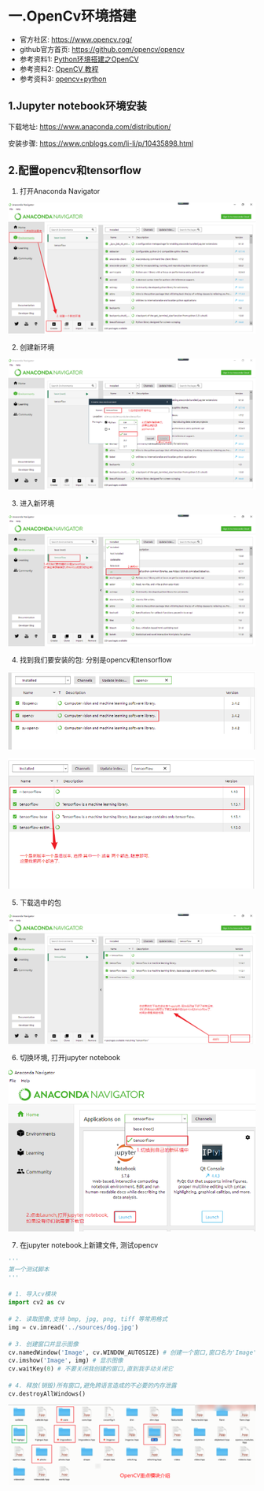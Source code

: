 # 一.OpenCv环境搭建

- 官方社区: <https://www.opencv.rog/>
- github官方首页: <https://github.com/opencv/opencv>
- 参考资料1: [Python环境搭建之OpenCV](https://www.cnblogs.com/lely/p/9197985.html)  
- 参考资料2: [OpenCV 教程](http://www.opencv.org.cn/opencvdoc/2.3.2/html/doc/tutorials/tutorials.html)  
- 参考资料3: [opencv+python](https://www.cnblogs.com/lely/p/9197985.html)

## 1.Jupyter notebook环境安装

下载地址: <https://www.anaconda.com/distribution/>

安装步骤: https://www.cnblogs.com/li-li/p/10435898.html



## 2.配置opencv和tensorflow

1. 打开Anaconda Navigator

![1557472512198](assets/1557472512198.png)

2. 创建新环境

![1557472650629](assets/1557472650629.png)

3. 进入新环境

![1557472810330](assets/1557472810330.png)

4. 找到我们要安装的包: 分别是opencv和tensorflow

![1557472901941](assets/1557472901941.png)

![1557473071765](assets/1557473071765.png)

5. 下载选中的包

![1557473210677](assets/1557473210677.png)

6. 切换环境, 打开jupyter notebook

![1557473371590](assets/1557473371590.png)

7. 在jupyter notebook上新建文件, 测试opencv

```python
'''
第一个测试脚本
'''

# 1. 导入cv模块
import cv2 as cv

# 2. 读取图像,支持 bmp, jpg, png, tiff 等常用格式
img = cv.imread('../sources/dog.jpg')

# 3. 创建窗口并显示图像
cv.namedWindow('Image', cv.WINDOW_AUTOSIZE) # 创建一个窗口,窗口名为'Image'
cv.imshow('Image', img) # 显示图像
cv.waitKey(0) # 不要关闭我创建的窗口,直到我手动关闭它

# 4. 释放(销毁)所有窗口,避免跨语言造成的不必要的内存泄露
cv.destroyAllWindows()
```



![1557457112872](assets/1557457112872.png)